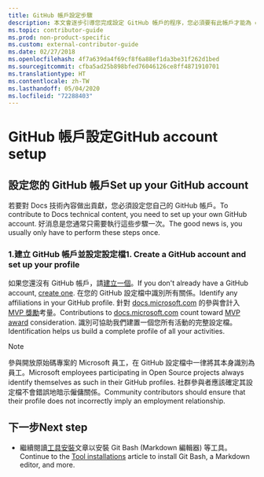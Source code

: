 ```yaml
---
title: GitHub 帳戶設定步驟
description: 本文會逐步引導您完成設定 GitHub 帳戶的程序，您必須要有此帳戶才能為 docs.microsoft.com 內容做出貢獻。
ms.topic: contributor-guide
ms.prod: non-product-specific
ms.custom: external-contributor-guide
ms.date: 02/27/2018
ms.openlocfilehash: 4f7a639da4f69cf8f6a88ef1da3be31f262d1bed
ms.sourcegitcommit: cfba5ad25b898bfed76046126ce8ff4871910701
ms.translationtype: HT
ms.contentlocale: zh-TW
ms.lasthandoff: 05/04/2020
ms.locfileid: "72288403"
---
```

# <a name="github-account-setup"></a><span data-ttu-id="82d9e-103">GitHub 帳戶設定</span><span class="sxs-lookup"><span data-stu-id="82d9e-103">GitHub account setup</span></span>

## <a name="set-up-your-github-account"></a><span data-ttu-id="82d9e-104">設定您的 GitHub 帳戶</span><span class="sxs-lookup"><span data-stu-id="82d9e-104">Set up your GitHub account</span></span>

<span data-ttu-id="82d9e-105">若要對 Docs 技術內容做出貢獻，您必須設定您自己的 GitHub 帳戶。</span><span class="sxs-lookup"><span data-stu-id="82d9e-105">To contribute to Docs technical content, you need to set up your own GitHub account.</span></span> <span data-ttu-id="82d9e-106">好消息是您通常只需要執行這些步驟一次。</span><span class="sxs-lookup"><span data-stu-id="82d9e-106">The good news is, you usually only have to perform these steps once.</span></span>

### <a name="1-create-a-github-account-and-set-up-your-profile"></a><span data-ttu-id="82d9e-107">1.建立 GitHub 帳戶並設定設定檔</span><span class="sxs-lookup"><span data-stu-id="82d9e-107">1. Create a GitHub account and set up your profile</span></span>

<span data-ttu-id="82d9e-108">如果您還沒有 GitHub 帳戶，請[建立一個](https://github.com/join)。</span><span class="sxs-lookup"><span data-stu-id="82d9e-108">If you don't already have a GitHub account, [create one](https://github.com/join).</span></span> <span data-ttu-id="82d9e-109">在您的 GitHub 設定檔中識別所有關係。</span><span class="sxs-lookup"><span data-stu-id="82d9e-109">Identify any affiliations in your GitHub profile.</span></span> <span data-ttu-id="82d9e-110">針對 [docs.microsoft.com](https://docs.microsoft.com) 的參與會計入 [MVP 獎勵](https://mvp.microsoft.com)考量。</span><span class="sxs-lookup"><span data-stu-id="82d9e-110">Contributions to [docs.microsoft.com](https://docs.microsoft.com) count toward [MVP award](https://mvp.microsoft.com) consideration.</span></span> <span data-ttu-id="82d9e-111">識別可協助我們建置一個您所有活動的完整設定檔。</span><span class="sxs-lookup"><span data-stu-id="82d9e-111">Identification helps us build a complete profile of all your activities.</span></span>

>[!NOTE]
> <span data-ttu-id="82d9e-112">參與開放原始碼專案的 Microsoft 員工，在 GitHub 設定檔中一律將其本身識別為員工。</span><span class="sxs-lookup"><span data-stu-id="82d9e-112">Microsoft employees participating in Open Source projects always identify themselves as such in their GitHub profiles.</span></span> <span data-ttu-id="82d9e-113">社群參與者應該確定其設定檔不會錯誤地暗示僱傭關係。</span><span class="sxs-lookup"><span data-stu-id="82d9e-113">Community contributors should ensure that their profile does not incorrectly imply an employment relationship.</span></span>

## <a name="next-step"></a><span data-ttu-id="82d9e-114">下一步</span><span class="sxs-lookup"><span data-stu-id="82d9e-114">Next step</span></span>

* <span data-ttu-id="82d9e-115">繼續閱讀[工具安裝](get-started-setup-tools.md)文章以安裝 Git Bash (Markdown 編輯器) 等工具。</span><span class="sxs-lookup"><span data-stu-id="82d9e-115">Continue to the [Tool installations](get-started-setup-tools.md) article to install Git Bash, a Markdown editor, and more.</span></span>
